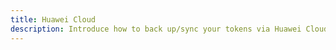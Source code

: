 ```yaml
---
title: Huawei Cloud
description: Introduce how to back up/sync your tokens via Huawei Cloud.
---
```

